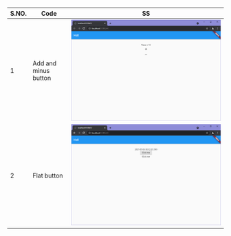 S.NO.  |  Code  |  SS
-------|--------|----
1  |  Add and minus button  |  ![alt text](https://github.com/adityaraj079/Flutter/blob/main/testing/Images/add.png)
2  |  Flat button  |  ![alt text](https://github.com/adityaraj079/Flutter/blob/main/testing/Images/flat.png)